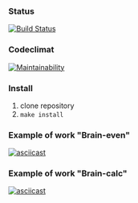 ### Status
[![Build Status](https://travis-ci.org/sukhorukovmv/php-project-lvl1.svg?branch=master)](https://travis-ci.org/sukhorukovmv/php-project-lvl1)
### Codeclimat
[![Maintainability](https://api.codeclimate.com/v1/badges/ab1d46c36105b3c31f37/maintainability)](https://codeclimate.com/github/sukhorukovmv/php-project-lvl1/maintainability)

### Install
1. clone repository
1. `make install`

### Example of work "Brain-even"
[![asciicast](https://asciinema.org/a/nFLyk6m63kYgT84GWi2eMqGwG.svg)](https://asciinema.org/a/nFLyk6m63kYgT84GWi2eMqGwG)

### Example of work "Brain-calc"
[![asciicast](https://asciinema.org/a/iJnuapd9KgieJYHttEhzO4pgE.svg)](https://asciinema.org/a/iJnuapd9KgieJYHttEhzO4pgE)
